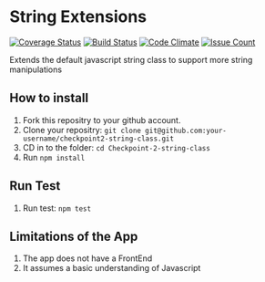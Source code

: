 
# String Extensions
[![Coverage Status](https://coveralls.io/repos/github/andela-uenabulele/checkpoint2-string-class/badge.svg?branch=develop)](https://coveralls.io/github/andela-uenabulele/checkpoint2-string-class?branch=develop)
[![Build Status](https://travis-ci.org/andela-uenabulele/checkpoint2-string-class.svg?branch=develop)](https://travis-ci.org/andela-uenabulele/checkpoint2-string-class)
[![Code Climate](https://codeclimate.com/repos/5856fc2d6ebe8000760035df/badges/1ab4a205c8d50babf41e/gpa.svg)](https://codeclimate.com/repos/5856fc2d6ebe8000760035df/feed)
[![Issue Count](https://codeclimate.com/repos/5856fc2d6ebe8000760035df/badges/1ab4a205c8d50babf41e/issue_count.svg)](https://codeclimate.com/repos/5856fc2d6ebe8000760035df/feed)

Extends the default javascript string class to support more string manipulations

## How to install
1. Fork this repositry to your github account.
1. Clone your repositry: `git clone git@github.com:your-username/checkpoint2-string-class.git`
1. CD in to the folder: `cd Checkpoint-2-string-class`
1. Run `npm install`

## Run Test
1. Run test: `npm test`

## Limitations of the App
1. The app does not have a FrontEnd
2. It assumes a basic understanding of Javascript
